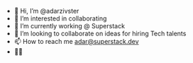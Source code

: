 - 👋 Hi, I’m @adarzivster
- 👀 I’m interested in collaborating
- 🌱 I’m currently working @ Superstack
- 💞️ I’m looking to collaborate on ideas for hiring Tech talents
- 📫 How to reach me adar@superstack.dev 
- 👨‍💻
